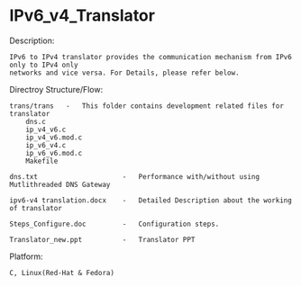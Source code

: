 IPv6_v4_Translator
=============

Description:
    
    IPv6 to IPv4 translator provides the communication mechanism from IPv6 only to IPv4 only
    networks and vice versa. For Details, please refer below.


Directroy Structure/Flow:
    
    trans/trans   -   This folder contains development related files for translator
        dns.c
        ip_v4_v6.c
        ip_v4_v6.mod.c
        ip_v6_v4.c
        ip_v6_v6.mod.c
        Makefile
        
    dns.txt                     -   Performance with/without using Mutlithreaded DNS Gateway  
    
    ipv6-v4 translation.docx    -   Detailed Description about the working of translator

    Steps_Configure.doc         -   Configuration steps.

    Translator_new.ppt          -   Translator PPT 

Platform: 
        
    C, Linux(Red-Hat & Fedora) 


